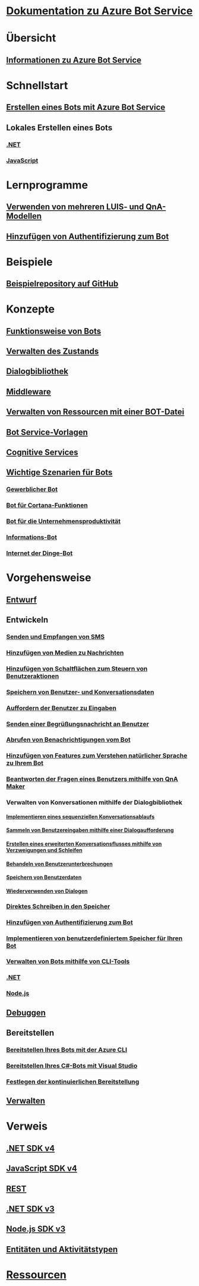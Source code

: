 # [Dokumentation zu Azure Bot Service](index.md)
# Übersicht
## [Informationen zu Azure Bot Service](bot-service-overview-introduction.md)
# Schnellstart
## [Erstellen eines Bots mit Azure Bot Service](~/bot-service-quickstart.md)
## Lokales Erstellen eines Bots
### [.NET](dotnet/bot-builder-dotnet-sdk-quickstart.md)
### [JavaScript](javascript/bot-builder-javascript-quickstart.md)
# Lernprogramme
## [Verwenden von mehreren LUIS- und QnA-Modellen](v4sdk/bot-builder-tutorial-dispatch.md)
## [Hinzufügen von Authentifizierung zum Bot](bot-builder-tutorial-authentication.md)
# Beispiele
## [Beispielrepository auf GitHub](https://github.com/Microsoft/BotBuilder-Samples/blob/master/README.md)
# Konzepte
## [Funktionsweise von Bots](v4sdk/bot-builder-basics.md)
## [Verwalten des Zustands](v4sdk/bot-builder-concept-state.md)
## [Dialogbibliothek](v4sdk/bot-builder-concept-dialog.md)
## [Middleware](v4sdk/bot-builder-concept-middleware.md)
## [Verwalten von Ressourcen mit einer BOT-Datei](v4sdk/bot-file-basics.md)
<!-- [Language understanding](v4sdk/bot-builder-concept-luis.md) -->
## [Bot Service-Vorlagen](bot-service-concept-templates.md)
## [Cognitive Services](bot-service-concept-intelligence.md)
## [Wichtige Szenarien für Bots](bot-service-scenario-overview.md)
### [Gewerblicher Bot](bot-service-scenario-commerce.md)
### [Bot für Cortana-Funktionen](bot-service-scenario-cortana-skill.md)
### [Bot für die Unternehmensproduktivität](bot-service-scenario-enterprise-productivity.md)
### [Informations-Bot](bot-service-scenario-informational.md)
### [Internet der Dinge-Bot](bot-service-scenario-internet-things.md)
# Vorgehensweise 
## [Entwurf](design/TOC.md)
## Entwickeln
<!-- ## [Best practice for welcoming the user](v4sdk/bot-builder-welcome-user.md) -->
### [Senden und Empfangen von SMS](v4sdk/bot-builder-howto-send-messages.md)
### [Hinzufügen von Medien zu Nachrichten](v4sdk/bot-builder-howto-add-media-attachments.md)
### [Hinzufügen von Schaltflächen zum Steuern von Benutzeraktionen](v4sdk/bot-builder-howto-add-suggested-actions.md)
### [Speichern von Benutzer- und Konversationsdaten](v4sdk/bot-builder-howto-v4-state.md) 
### [Auffordern der Benutzer zu Eingaben](v4sdk/bot-builder-primitive-prompts.md) 
### [Senden einer Begrüßungsnachricht an Benutzer](v4sdk/bot-builder-send-welcome-message.md)
<!-- ## [Add input hints to messages](v4sdk/bot-builder-howto-add-input-hints.md) -->
### [Abrufen von Benachrichtigungen vom Bot](v4sdk/bot-builder-howto-proactive-message.md)
### [Hinzufügen von Features zum Verstehen natürlicher Sprache zu Ihrem Bot](v4sdk/bot-builder-howto-v4-luis.md)
### [Beantworten der Fragen eines Benutzers mithilfe von QnA Maker](v4sdk/bot-builder-howto-qna.md)
### Verwalten von Konversationen mithilfe der Dialogbibliothek 
#### [Implementieren eines sequenziellen Konversationsablaufs](v4sdk/bot-builder-dialog-manage-conversation-flow.md)
#### [Sammeln von Benutzereingaben mithilfe einer Dialogaufforderung](v4sdk/bot-builder-prompts.md)
#### [Erstellen eines erweiterten Konversationsflusses mithilfe von Verzweigungen und Schleifen](v4sdk/bot-builder-dialog-manage-complex-conversation-flow.md)
#### [Behandeln von Benutzerunterbrechungen](v4sdk/bot-builder-howto-handle-user-interrupt.md)
#### [Speichern von Benutzerdaten](v4sdk/bot-builder-tutorial-persist-user-inputs.md)
#### [Wiederverwenden von Dialogen](v4sdk/bot-builder-compositcontrol.md)
### [Direktes Schreiben in den Speicher](v4sdk/bot-builder-howto-v4-storage.md)
### [Hinzufügen von Authentifizierung zum Bot](v4sdk/bot-builder-authentication.md)
### [Implementieren von benutzerdefiniertem Speicher für Ihren Bot](v4sdk/bot-builder-custom-storage.md)
### [Verwalten von Bots mithilfe von CLI-Tools](bot-builder-tools.md)
### [.NET](dotnet/TOC.md)
### [Node.js](nodejs/TOC.md)
## [Debuggen](debug/TOC.md)
## Bereitstellen
### [Bereitstellen Ihres Bots mit der Azure CLI](bot-builder-deploy-az-cli.md)
### [Bereitstellen Ihres C#-Bots mit Visual Studio](bot-builder-howto-deploy-azure.md)
<!-- ### [Download and redeploy bot code](bot-service-build-download-source-code.md) -->
### [Festlegen der kontinuierlichen Bereitstellung](bot-service-build-continuous-deployment.md)
## [Verwalten](manage/TOC.md)
# Verweis
## [.NET SDK v4](https://aka.ms/dotnetsdk4)
## [JavaScript SDK v4](https://aka.ms/jssdk4)
## [REST](rest-api/TOC.md)
## [.NET SDK v3](/dotnet/api/?view=botbuilder-3.12.2.4)
## [Node.js SDK v3](https://docs.botframework.com/en-us/node/builder/chat-reference/modules/_botbuilder_d_.html)
## [Entitäten und Aktivitätstypen](bot-service-activities-entities.md)
# [Ressourcen](resources/TOC.md)
